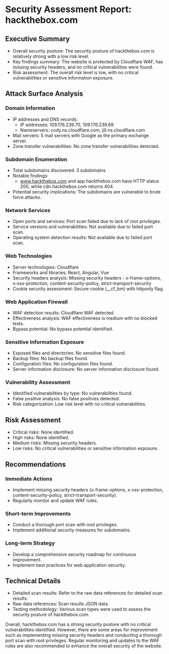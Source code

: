 # Security Assessment Report: hackthebox.com

## Executive Summary
- Overall security posture: The security posture of hackthebox.com is relatively strong with a low risk level.
- Key findings summary: The website is protected by Cloudflare WAF, has missing security headers, and no critical vulnerabilities were found.
- Risk assessment: The overall risk level is low, with no critical vulnerabilities or sensitive information exposure.

## Attack Surface Analysis
### Domain Information
- IP addresses and DNS records:
  - IP addresses: 109.176.239.70, 109.176.239.69
  - Nameservers: cody.ns.cloudflare.com, jill.ns.cloudflare.com
- Mail servers: 5 mail servers with Google as the primary exchange server.
- Zone transfer vulnerabilities: No zone transfer vulnerabilities detected.

### Subdomain Enumeration
- Total subdomains discovered: 3 subdomains
- Notable findings:
  - www.hackthebox.com and app.hackthebox.com have HTTP status 200, while cdn.hackthebox.com returns 404.
- Potential security implications: The subdomains are vulnerable to brute force attacks.

### Network Services
- Open ports and services: Port scan failed due to lack of root privileges.
- Service versions and vulnerabilities: Not available due to failed port scan.
- Operating system detection results: Not available due to failed port scan.

### Web Technologies
- Server technologies: Cloudflare
- Frameworks and libraries: React, Angular, Vue
- Security headers analysis: Missing security headers - x-frame-options, x-xss-protection, content-security-policy, strict-transport-security
- Cookie security assessment: Secure cookie (__cf_bm) with httponly flag.

### Web Application Firewall
- WAF detection results: Cloudflare WAF detected.
- Effectiveness analysis: WAF effectiveness is medium with no blocked tests.
- Bypass potential: No bypass potential identified.

### Sensitive Information Exposure
- Exposed files and directories: No sensitive files found.
- Backup files: No backup files found.
- Configuration files: No configuration files found.
- Server information disclosure: No server information disclosure found.

### Vulnerability Assessment
- Identified vulnerabilities by type: No vulnerabilities found.
- False positive analysis: No false positives detected.
- Risk categorization: Low risk level with no critical vulnerabilities.

## Risk Assessment
- Critical risks: None identified.
- High risks: None identified.
- Medium risks: Missing security headers.
- Low risks: No critical vulnerabilities or sensitive information exposure.

## Recommendations
### Immediate Actions
- Implement missing security headers (x-frame-options, x-xss-protection, content-security-policy, strict-transport-security).
- Regularly monitor and update WAF rules.

### Short-term Improvements
- Conduct a thorough port scan with root privileges.
- Implement additional security measures for subdomains.

### Long-term Strategy
- Develop a comprehensive security roadmap for continuous improvement.
- Implement best practices for web application security.

## Technical Details
- Detailed scan results: Refer to the raw data references for detailed scan results.
- Raw data references: Scan results JSON data.
- Testing methodology: Various scan types were used to assess the security posture of hackthebox.com.

Overall, hackthebox.com has a strong security posture with no critical vulnerabilities identified. However, there are some areas for improvement such as implementing missing security headers and conducting a thorough port scan with root privileges. Regular monitoring and updates to the WAF rules are also recommended to enhance the overall security of the website.